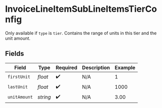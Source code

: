 # InvoiceLineItemSubLineItemsTierConfig

Only available if `type` is `tier`. Contains the range of units in this tier and the unit amount.


## Fields

| Field              | Type               | Required           | Description        | Example            |
| ------------------ | ------------------ | ------------------ | ------------------ | ------------------ |
| `firstUnit`        | *float*            | :heavy_check_mark: | N/A                | 1                  |
| `lastUnit`         | *float*            | :heavy_check_mark: | N/A                | 1000               |
| `unitAmount`       | *string*           | :heavy_check_mark: | N/A                | 3.00               |